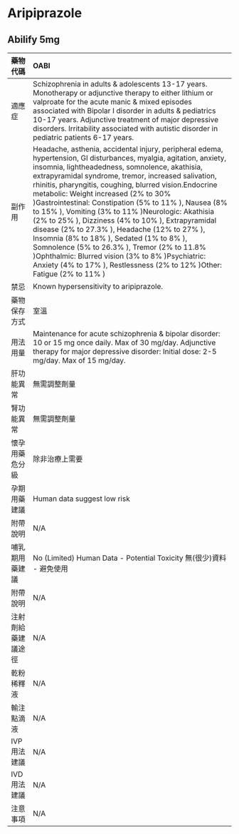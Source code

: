# Aripiprazole

## Abilify 5mg

| 藥物代碼 | OABI |
| :--- | :--- |
| 適應症 | Schizophrenia in adults & adolescents 13-17 years. Monotherapy or adjunctive therapy to either lithium or valproate for the acute manic & mixed episodes associated with Bipolar I disorder in adults & pediatrics 10-17 years. Adjunctive treatment of major depressive disorders. Irritability associated with autistic disorder in pediatric patients 6-17 years. |
| 副作用 | Headache, asthenia, accidental injury, peripheral edema, hypertension, GI disturbances, myalgia, agitation, anxiety, insomnia, lightheadedness, somnolence, akathisia, extrapyramidal syndrome, tremor, increased salivation, rhinitis, pharyngitis, coughing, blurred vision.Endocrine metabolic: Weight increased \(2% to 30% \)Gastrointestinal: Constipation \(5% to 11% \), Nausea \(8% to 15% \), Vomiting \(3% to 11% \)Neurologic: Akathisia \(2% to 25% \), Dizziness \(4% to 10% \), Extrapyramidal disease \(2% to 27.3% \), Headache \(12% to 27% \), Insomnia \(8% to 18% \), Sedated \(1% to 8% \), Somnolence \(5% to 26.3% \), Tremor \(2% to 11.8% \)Ophthalmic: Blurred vision \(3% to 8% \)Psychiatric: Anxiety \(4% to 17% \), Restlessness \(2% to 12% \)Other: Fatigue \(2% to 11% \) |
| 禁忌 | Known hypersensitivity to aripiprazole. |
| 藥物保存方式 | 室溫 |
| 用法用量 | Maintenance for acute schizophrenia & bipolar disorder: 10 or 15 mg once daily. Max of 30 mg/day. Adjunctive therapy for major depressive disorder: Initial dose: 2-5 mg/day. Max of 15 mg/day. |
| 肝功能異常 | 無需調整劑量 |
| 腎功能異常 | 無需調整劑量 |
| 懷孕用藥危分級 | 除非治療上需要 |
| 孕期用藥建議 | Human data suggest low risk |
| 附帶說明 | N/A |
| 哺乳期用藥建議 | No \(Limited\) Human Data - Potential Toxicity 無\(很少\)資料 - 避免使用 |
| 附帶說明 | N/A |
| 注射劑給藥建議途徑 | N/A |
| 乾粉稀釋液 | N/A |
| 輸注點滴液 | N/A |
| IVP 用法建議 | N/A |
| IVD 用法建議 | N/A |
| 注意事項 | N/A |

